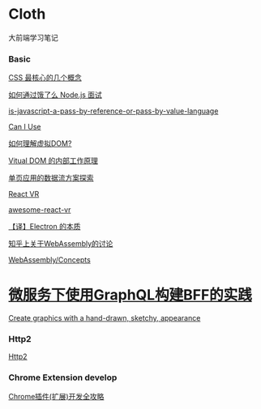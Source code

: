 Cloth
=======

大前端学习笔记

### Basic

[CSS 最核心的几个概念](http://geekplux.com/2014/04/25/several_core_concepts_of_css.html)

[如何通过饿了么 Node.js 面试](https://github.com/ElemeFE/node-interview)

[is-javascript-a-pass-by-reference-or-pass-by-value-language](http://stackoverflow.com/questions/518000/is-javascript-a-pass-by-reference-or-pass-by-value-language)

[Can I Use](http://caniuse.com/)

[如何理解虚拟DOM?](https://www.zhihu.com/question/29504639?sort=created)

[Vitual DOM 的内部工作原理](http://efe.baidu.com/blog/the-inner-workings-of-virtual-dom/)

[单页应用的数据流方案探索](https://zhuanlan.zhihu.com/p/26426054)

[React VR](https://facebook.github.io/react-vr/)

[awesome-react-vr](https://github.com/nikgraf/awesome-react-vr)

[【译】Electron 的本质](https://segmentfault.com/a/1190000007503495)

[知乎上关于WebAssembly的讨论](https://www.zhihu.com/question/31415286)


[WebAssembly/Concepts](https://developer.mozilla.org/zh-CN/docs/WebAssembly/Concepts)

[微服务下使用GraphQL构建BFF的实践](https://mp.weixin.qq.com/s?__biz=MzUxMzcxMzE5Ng==&mid=2247488815&idx=1&sn=36b990788c5d5b867f5a7cc817b3e543&chksm=f951a06cce26297ab086b0b8ab527eda42302adbbd487bfbb4a2939131b9a191c8e2b5a36c2f&mpshare=1&scene=1&srcid=0501hvhlS7n0QPTACwET3H2A&pass_ticket=VmUzE9Bt2eGQIGOJiVh5UTx7J%2FSNxCbrj5Ror51WzX40PVygmrTK4fRfj%2BiTBKOE#rd)
=======
[Create graphics with a hand-drawn, sketchy, appearance](https://github.com/pshihn/rough)

### Http2

[Http2](https://my.oschina.net/u/861562/blog/1823472)

### Chrome Extension develop

[Chrome插件(扩展)开发全攻略](https://www.cnblogs.com/liuxianan/p/chrome-plugin-develop.html)

